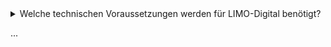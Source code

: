 <details>
<summary>Welche technischen Voraussetzungen werden für LIMO-Digital benötigt?</summary>

> Für den Zugriff benötigen Sie einen Internetbrowser wie beispielsweise Google Chrome oder Mozilla Firefox. Es ist keine Installation der Anwendung erforderlich.
</details>

...

